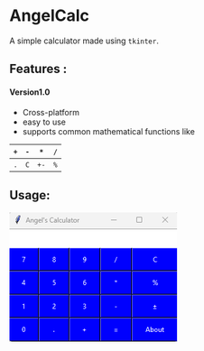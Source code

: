 # AngelCalc
A simple calculator made using `tkinter`. 

## Features : 

#### Version1.0

* Cross-platform
* easy to use
* supports common mathematical functions like 

| `+`   | `-`  | `*`  | `/`  |
|:-:|---|---|---|
| `.`  |  `C` | `+-`  |  `%` |

## Usage: 

![Usage](https://github.com/Dubbybeats/AngelCalc/blob/main/Animation.gif)
